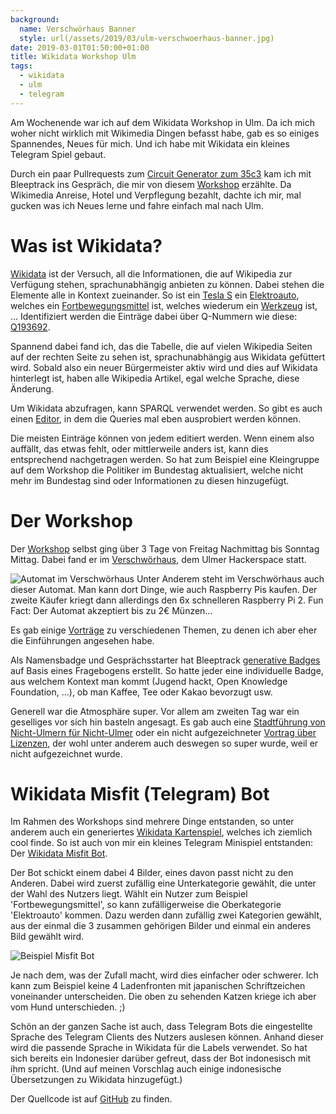 ```yaml
---
background:
  name: Verschwörhaus Banner
  style: url(/assets/2019/03/ulm-verschwoerhaus-banner.jpg)
date: 2019-03-01T01:50:00+01:00
title: Wikidata Workshop Ulm
tags:
  - wikidata
  - ulm
  - telegram
---
```

Am Wochenende war ich auf dem Wikidata Workshop in Ulm.
Da ich mich woher nicht wirklich mit Wikimedia Dingen befasst habe, gab es so einiges Spannendes, Neues für mich.
Und ich habe mit Wikidata ein kleines Telegram Spiel gebaut.
<!--more-->

Durch ein paar Pullrequests zum [Circuit Generator zum 35c3](https://github.com/bleeptrack/35c3-circuit-generator) kam ich mit Bleeptrack ins Gespräch, die mir von diesem [Workshop](https://de.wikipedia.org/wiki/Wikipedia:Wikidata-Workshop-Ulm-2019) erzählte.
Da Wikimedia Anreise, Hotel und Verpflegung bezahlt, dachte ich mir, mal gucken was ich Neues lerne und fahre einfach mal nach Ulm.

# Was ist Wikidata?
[Wikidata](https://www.wikidata.org) ist der Versuch, all die Informationen, die auf Wikipedia zur Verfügung stehen, sprachunabhängig anbieten zu können.
Dabei stehen die Elemente alle in Kontext zueinander.
So ist ein [Tesla S](https://www.wikidata.org/wiki/Q1463050) ein [Elektroauto](https://www.wikidata.org/wiki/Q193692), welches ein [Fortbewegungsmittel](https://www.wikidata.org/wiki/Q42889) ist, welches wiederum ein [Werkzeug](https://www.wikidata.org/wiki/Q39546) ist, …
Identifiziert werden die Einträge dabei über Q-Nummern wie diese: [Q193692](https://www.wikidata.org/wiki/Q193692).

Spannend dabei fand ich, das die Tabelle, die auf vielen Wikipedia Seiten auf der rechten Seite zu sehen ist, sprachunabhängig aus Wikidata gefüttert wird.
Sobald also ein neuer Bürgermeister aktiv wird und dies auf Wikidata hinterlegt ist, haben alle Wikipedia Artikel, egal welche Sprache, diese Änderung.

Um Wikidata abzufragen, kann SPARQL verwendet werden.
So gibt es auch einen [Editor](https://query.wikidata.org/#SELECT%20%3Fitem%20%3FitemLabel%20WHERE%20%7B%0A%20%20%7B%20%3Fitem%20wdt%3AP31%20wd%3AQ193692.%20%7D%0A%20%20UNION%0A%20%20%7B%20%3Fitem%20wdt%3AP279%20wd%3AQ193692.%20%7D%0A%20%20SERVICE%20wikibase%3Alabel%20%7B%20bd%3AserviceParam%20wikibase%3Alanguage%20%22%5BAUTO_LANGUAGE%5D%2Cen%22.%20%7D%0A%7D), in dem die Queries mal eben ausprobiert werden können.

Die meisten Einträge können von jedem editiert werden.
Wenn einem also auffällt, das etwas fehlt, oder mittlerweile anders ist, kann dies entsprechend nachgetragen werden.
So hat zum Beispiel eine Kleingruppe auf dem Workshop die Politiker im Bundestag aktualisiert, welche nicht mehr im Bundestag sind oder Informationen zu diesen hinzugefügt.

# Der Workshop

Der [Workshop](https://de.wikipedia.org/wiki/Wikipedia:Wikidata-Workshop-Ulm-2019) selbst ging über 3 Tage von Freitag Nachmittag bis Sonntag Mittag.
Dabei fand er im [Verschwörhaus](https://www.wikidata.org/wiki/Q27945856), dem Ulmer Hackerspace statt.

![Automat im Verschwörhaus](/assets/2019/03/ulm-verschwoerhaus-automat.jpg)
Unter Anderem steht im Verschwörhaus auch dieser Automat.
Man kann dort Dinge, wie auch Raspberry Pis kaufen.
Der zweite Käufer kriegt dann allerdings den 6x schnelleren Raspberry Pi 2.
Fun Fact: Der Automat akzeptiert bis zu 2€ Münzen…

Es gab einige [Vorträge](https://www.youtube.com/playlist?list=PLRJOWz6dYKtEFA6hSHliGyRXWdbgs2cGO) zu verschiedenen Themen, zu denen ich aber eher die Einführungen angesehen habe.

Als Namensbadge und Gesprächsstarter hat Bleeptrack [generative Badges](https://chaos.social/@bleeptrack/101637293852959794) auf Basis eines Fragebogens erstellt.
So hatte jeder eine individuelle Badge, aus welchem Kontext man kommt (Jugend hackt, Open Knowledge Foundation, …), ob man Kaffee, Tee oder Kakao bevorzugt usw.

Generell war die Atmosphäre super.
Vor allem am zweiten Tag war ein geselliges vor sich hin basteln angesagt.
Es gab auch eine [Stadtführung von Nicht-Ulmern für Nicht-Ulmer](https://chaos.social/@fluxx/101641534158378281) oder ein nicht aufgezeichneter [Vortrag über Lizenzen](https://chaos.social/@fluxx/101647583230179999), der wohl unter anderem auch deswegen so super wurde, weil er nicht aufgezeichnet wurde.

# Wikidata Misfit (Telegram) Bot

Im Rahmen des Workshops sind mehrere Dinge entstanden, so unter anderem auch ein generiertes [Wikidata Kartenspiel](https://cardgame.morr.cc/), welches ich ziemlich cool finde.
So ist auch von mir ein kleines Telegram Minispiel entstanden: Der [Wikidata Misfit Bot](https://t.me/WikidataMisfitBot).

Der Bot schickt einem dabei 4 Bilder, eines davon passt nicht zu den Anderen.
Dabei wird zuerst zufällig eine Unterkategorie gewählt, die unter der Wahl des Nutzers liegt.
Wählt ein Nutzer zum Beispiel 'Fortbewegungsmittel', so kann zufälligerweise die Oberkategorie 'Elektroauto' kommen.
Dazu werden dann zufällig zwei Kategorien gewählt, aus der einmal die 3 zusammen gehörigen Bilder und einmal ein anderes Bild gewählt wird.

![Beispiel Misfit Bot](/assets/2019/03/misfit-example.png)

Je nach dem, was der Zufall macht, wird dies einfacher oder schwerer.
Ich kann zum Beispiel keine 4 Ladenfronten mit japanischen Schriftzeichen voneinander unterscheiden.
Die oben zu sehenden Katzen kriege ich aber vom Hund unterschieden. ;)

Schön an der ganzen Sache ist auch, dass Telegram Bots die eingestellte Sprache des Telegram Clients des Nutzers auslesen können.
Anhand dieser wird die passende Sprache in Wikidata für die Labels verwendet.
So hat sich bereits ein Indonesier darüber gefreut, dass der Bot indonesisch mit ihm spricht.
(Und auf meinen Vorschlag auch einige indonesische Übersetzungen zu Wikidata hinzugefügt.)

Der Quellcode ist auf [GitHub](https://github.com/EdJoPaTo/wikidata-misfit-bot) zu finden.
